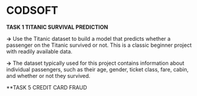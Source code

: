 # CODSOFT

**TASK 1 TITANIC SURVIVAL PREDICTION**

**->** Use the Titanic dataset to build a model that predicts whether a
passenger on the Titanic survived or not. This is a classic beginner
project with readily available data.

**->** The dataset typically used for this project contains information
about individual passengers, such as their age, gender, ticket
class, fare, cabin, and whether or not they survived.

**TASK 5 CREDIT CARD FRAUD

